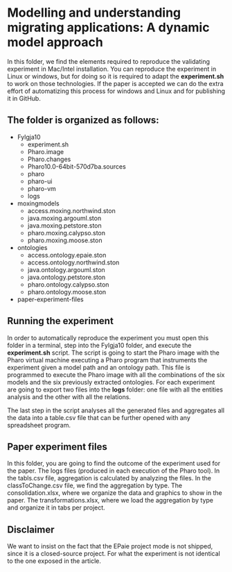 # Modelling and understanding migrating applications: A dynamic model approach
In this folder, we find the elements required to reproduce the validating experiment in Mac/Intel installation. 
You can reproduce the experiment in Linux or windows, but for doing so it is required to adapt the **experiment.sh** to work on those technologies. 
If the paper is accepted we can do the extra effort of automatizing this process for windows and Linux and for publishing it in GitHub.

## The folder is organized as follows: 
* Fylgja10
	 - experiment.sh
     - Pharo.image    
	 - Pharo.changes
	 - Pharo10.0-64bit-570d7ba.sources
	 - pharo
	 - pharo-ui
	 - pharo-vm
	 - logs 
* moxingmodels
	- access.moxing.northwind.ston
	- java.moxing.argouml.ston
	- java.moxing.petstore.ston
	- pharo.moxing.calypso.ston
	- pharo.moxing.moose.ston
* ontologies
	- access.ontology.epaie.ston
	- access.ontology.northwind.ston
	- java.ontology.argouml.ston
	- java.ontology.petstore.ston
	- pharo.ontology.calypso.ston
	- pharo.ontology.moose.ston
* paper-experiment-files 

## Running the experiment
In order to automatically reproduce the experiment you must open this folder in a terminal, step into the Fylgja10 folder, and execute the **experiment.sh** script.
The script is going to start the Pharo image with the Pharo virtual machine executing a Pharo program that instruments the experiment given a model path and an ontology path. 
This file is programmed to execute the Pharo image with all the combinations of the six models and the six previously extracted ontologies. 
For each experiment are going to export two files into the **logs** folder: one file with all the entities analysis and the other with all the relations.

The last step in the script analyses all the generated files and aggregates all the data into a table.csv file that can be further opened with any spreadsheet program.

## Paper experiment files 
In this folder, you are going to find the outcome of the experiment used for the paper.
The logs files (produced in each execution of the Pharo tool).
In the tabls.csv file, aggregation is calculated by analyzing the files. 
In the classToChange.csv file, we find the aggregation by type. 
The consolidation.xlsx, where we organize the data and graphics to show in the paper.
The transformations.xlsx, where we load the aggregation by type and organize it in tabs per project.


## Disclaimer
We want to insist on the fact that the EPaie project mode is not shipped, since it is a closed-source project. 
For what the experiment is not identical to the one exposed in the article.










